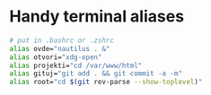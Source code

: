 # Handy terminal aliases

```sh
# put in .bashrc or .zshrc
alias ovde="nautilus . &"
alias otvori="xdg-open"
alias projekti="cd /var/www/html"
alias gituj="git add . && git commit -a -m"
alias root="cd $(git rev-parse --show-toplevel)"
```
